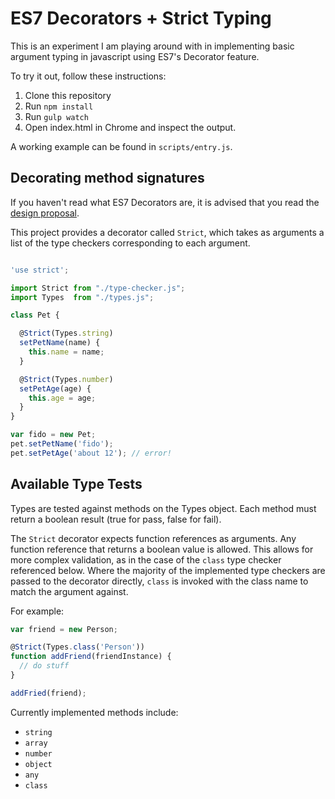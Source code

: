 # ES7 Decorators + Strict Typing

This is an experiment I am playing around with in implementing basic argument
typing in javascript using ES7's Decorator feature.

To try it out, follow these instructions:

1. Clone this repository
2. Run `npm install`
3. Run `gulp watch`
4. Open index.html in Chrome and inspect the output.

A working example can be found in `scripts/entry.js`.

## Decorating method signatures

If you haven't read what ES7 Decorators are, it is advised that you read the
[design proposal](https://github.com/wycats/javascript-decorators).

This project provides a decorator called `Strict`, which takes as arguments a
list of the type checkers corresponding to each argument.

````javascript

'use strict';

import Strict from "./type-checker.js";
import Types  from "./types.js";

class Pet {

  @Strict(Types.string)
  setPetName(name) {
    this.name = name;
  }

  @Strict(Types.number)
  setPetAge(age) {
    this.age = age;
  }
}

var fido = new Pet;
pet.setPetName('fido');
pet.setPetAge('about 12'); // error!
````

## Available Type Tests

Types are tested against methods on the Types object. Each method must return a
boolean result (true for pass, false for fail).

The `Strict` decorator expects function references as arguments. Any function
reference that returns a boolean value is allowed. This allows for more complex
validation, as in the case of the `class` type checker referenced below. Where
the majority of the implemented type checkers are passed to the decorator
directly, `class` is invoked with the class name to match the argument against.

For example:

````js
var friend = new Person;

@Strict(Types.class('Person'))
function addFriend(friendInstance) {
  // do stuff
}

addFried(friend);
````

Currently implemented methods include:

* `string`
* `array`
* `number`
* `object`
* `any`
* `class`